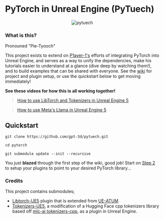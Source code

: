 # PyTorch in Unreal Engine (PyTuech)

<p align="center">
  <img src="https://github.com/gpt-3d/pytuech/assets/20903421/7774b547-5170-4574-9763-0f426c3a5cce?raw=true" alt="pytuech"/>
</p>

### What is this?

Pronouned "Pie-Tyooch"

This project exists to extend on [P1ayer-1's](https://github.com/P1ayer-1) efforts of integrating PyTorch into Unreal Engine, and serves as a way to unify the dependencies, make his tutorials easier to understand at a glance (dive deep by watching them!), and to build examples that can be shared with everyone. See the [wiki](https://github.com/gpt-3d/pytorch/wiki) for project and plugin setup, or use the quickstart below to get moving immediately!

**See these videos for how this is all working together!**
> [How to use LibTorch and Tokenizers in Unreal Engine 5](https://www.youtube.com/watch?v=dvGWUh4SPBY)

> 
> [How to use Meta's Llama in Unreal Engine 5](https://www.youtube.com/watch?v=0YI2O5uSuFw)


## Quickstart

`git clone https://github.com/gpt-3d/pytuech.git`
 
`cd pytorch`
  
`git submodule update --init --recursive`

You just **blazed** through the first step of the wiki, good job! Start on [Step 2](https://github.com/gpt-3d/pytorch/wiki/2.-LibTorch-Plugin-Setup) to setup your plugins to point to your desired PyTorch library...


### Credits

This project contains submodules;
- [Libtorch-UE5](https://github.com/P1ayer-1/Libtorch-UE5) plugin that is extended from [UE-ATUM](https://github.com/UE-ATUM/Plugin)
- [Tokenizers-UE5](https://github.com/P1ayer-1/Tokenizers-UE5), a modification of a Hugging Face cpp tokenizers library based off [mlc-ai tokenizers-cpp](https://github.com/mlc-ai/tokenizers-cpp), as a plugin in Unreal Engine. 
